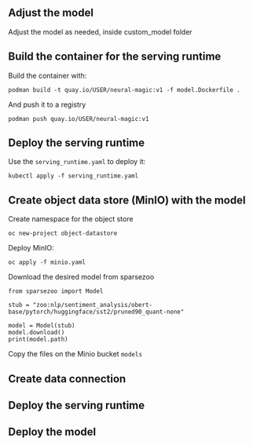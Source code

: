 ## Adjust the model

Adjust the model as needed, inside custom_model folder

## Build the container for the serving runtime

Build the container with:

`podman build -t quay.io/USER/neural-magic:v1 -f model.Dockerfile .`


And push it to a registry

`podman push quay.io/USER/neural-magic:v1`

## Deploy the serving runtime

Use the `serving_runtime.yaml` to deploy it:

`kubectl apply -f serving_runtime.yaml`

## Create object data store (MinIO) with the model

Create namespace for the object store

`oc new-project object-datastore`

Deploy MinIO:

`oc apply -f minio.yaml`

Download the desired model from sparsezoo

```
from sparsezoo import Model

stub = "zoo:nlp/sentiment_analysis/obert-base/pytorch/huggingface/sst2/pruned90_quant-none"

model = Model(stub)
model.download()
print(model.path)
```

Copy the files on the Minio bucket `models`


## Create data connection

## Deploy the serving runtime

## Deploy the model



